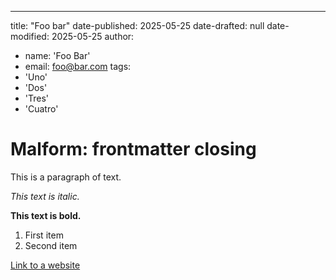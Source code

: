 ---
title: "Foo bar"
date-published: 2025-05-25
date-drafted: null
date-modified: 2025-05-25
author:
  - name: 'Foo Bar'
  - email: foo@bar.com
tags:
  - 'Uno'
  - 'Dos'
  - 'Tres'
  - 'Cuatro'

# Malform: frontmatter closing

This is a paragraph of text.

*This text is italic.*

**This text is bold.**

1.  First item
2.  Second item

[Link to a website](https://www.example.com)